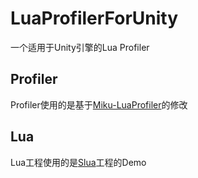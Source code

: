 # LuaProfilerForUnity
一个适用于Unity引擎的Lua Profiler
## Profiler
Profiler使用的是基于[Miku-LuaProfiler](https://github.com/leinlin/Miku-LuaProfiler)的修改
## Lua
Lua工程使用的是[Slua](https://github.com/pangweiwei/slua)工程的Demo

